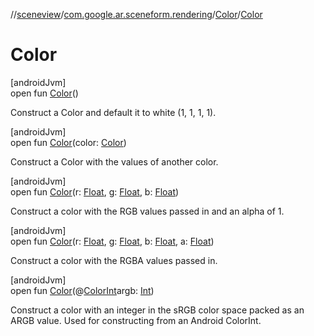 //[sceneview](../../../index.md)/[com.google.ar.sceneform.rendering](../index.md)/[Color](index.md)/[Color](-color.md)

# Color

[androidJvm]\
open fun [Color](-color.md)()

Construct a Color and default it to white (1, 1, 1, 1).

[androidJvm]\
open fun [Color](-color.md)(color: [Color](index.md))

Construct a Color with the values of another color.

[androidJvm]\
open fun [Color](-color.md)(r: [Float](https://kotlinlang.org/api/latest/jvm/stdlib/kotlin/-float/index.html), g: [Float](https://kotlinlang.org/api/latest/jvm/stdlib/kotlin/-float/index.html), b: [Float](https://kotlinlang.org/api/latest/jvm/stdlib/kotlin/-float/index.html))

Construct a color with the RGB values passed in and an alpha of 1.

[androidJvm]\
open fun [Color](-color.md)(r: [Float](https://kotlinlang.org/api/latest/jvm/stdlib/kotlin/-float/index.html), g: [Float](https://kotlinlang.org/api/latest/jvm/stdlib/kotlin/-float/index.html), b: [Float](https://kotlinlang.org/api/latest/jvm/stdlib/kotlin/-float/index.html), a: [Float](https://kotlinlang.org/api/latest/jvm/stdlib/kotlin/-float/index.html))

Construct a color with the RGBA values passed in.

[androidJvm]\
open fun [Color](-color.md)(@[ColorInt](https://developer.android.com/reference/kotlin/androidx/annotation/ColorInt.html)argb: [Int](https://kotlinlang.org/api/latest/jvm/stdlib/kotlin/-int/index.html))

Construct a color with an integer in the sRGB color space packed as an ARGB value. Used for constructing from an Android ColorInt.
